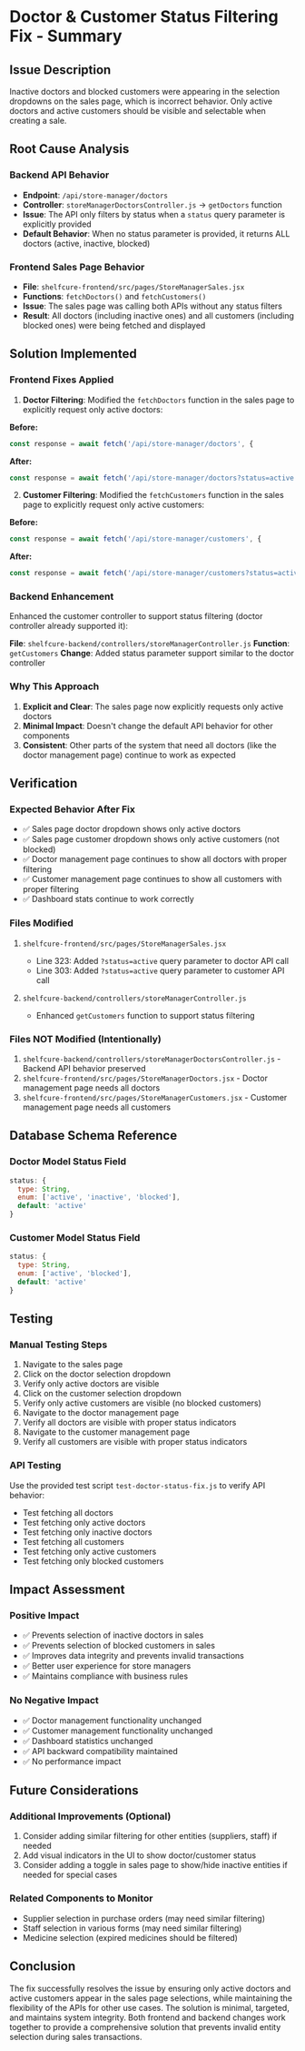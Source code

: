 # Doctor & Customer Status Filtering Fix - Summary

## Issue Description
Inactive doctors and blocked customers were appearing in the selection dropdowns on the sales page, which is incorrect behavior. Only active doctors and active customers should be visible and selectable when creating a sale.

## Root Cause Analysis

### Backend API Behavior
- **Endpoint**: `/api/store-manager/doctors`
- **Controller**: `storeManagerDoctorsController.js` → `getDoctors` function
- **Issue**: The API only filters by status when a `status` query parameter is explicitly provided
- **Default Behavior**: When no status parameter is provided, it returns ALL doctors (active, inactive, blocked)

### Frontend Sales Page Behavior
- **File**: `shelfcure-frontend/src/pages/StoreManagerSales.jsx`
- **Functions**: `fetchDoctors()` and `fetchCustomers()`
- **Issue**: The sales page was calling both APIs without any status filters
- **Result**: All doctors (including inactive ones) and all customers (including blocked ones) were being fetched and displayed

## Solution Implemented

### Frontend Fixes Applied
1. **Doctor Filtering**: Modified the `fetchDoctors` function in the sales page to explicitly request only active doctors:

**Before:**
```javascript
const response = await fetch('/api/store-manager/doctors', {
```

**After:**
```javascript
const response = await fetch('/api/store-manager/doctors?status=active', {
```

2. **Customer Filtering**: Modified the `fetchCustomers` function in the sales page to explicitly request only active customers:

**Before:**
```javascript
const response = await fetch('/api/store-manager/customers', {
```

**After:**
```javascript
const response = await fetch('/api/store-manager/customers?status=active', {
```

### Backend Enhancement
Enhanced the customer controller to support status filtering (doctor controller already supported it):

**File**: `shelfcure-backend/controllers/storeManagerController.js`
**Function**: `getCustomers`
**Change**: Added status parameter support similar to the doctor controller

### Why This Approach
1. **Explicit and Clear**: The sales page now explicitly requests only active doctors
2. **Minimal Impact**: Doesn't change the default API behavior for other components
3. **Consistent**: Other parts of the system that need all doctors (like the doctor management page) continue to work as expected

## Verification

### Expected Behavior After Fix
- ✅ Sales page doctor dropdown shows only active doctors
- ✅ Sales page customer dropdown shows only active customers (not blocked)
- ✅ Doctor management page continues to show all doctors with proper filtering
- ✅ Customer management page continues to show all customers with proper filtering
- ✅ Dashboard stats continue to work correctly

### Files Modified
1. `shelfcure-frontend/src/pages/StoreManagerSales.jsx`
   - Line 323: Added `?status=active` query parameter to doctor API call
   - Line 303: Added `?status=active` query parameter to customer API call

2. `shelfcure-backend/controllers/storeManagerController.js`
   - Enhanced `getCustomers` function to support status filtering

### Files NOT Modified (Intentionally)
1. `shelfcure-backend/controllers/storeManagerDoctorsController.js` - Backend API behavior preserved
2. `shelfcure-frontend/src/pages/StoreManagerDoctors.jsx` - Doctor management page needs all doctors
3. `shelfcure-frontend/src/pages/StoreManagerCustomers.jsx` - Customer management page needs all customers

## Database Schema Reference

### Doctor Model Status Field
```javascript
status: {
  type: String,
  enum: ['active', 'inactive', 'blocked'],
  default: 'active'
}
```

### Customer Model Status Field
```javascript
status: {
  type: String,
  enum: ['active', 'blocked'],
  default: 'active'
}
```

## Testing

### Manual Testing Steps
1. Navigate to the sales page
2. Click on the doctor selection dropdown
3. Verify only active doctors are visible
4. Click on the customer selection dropdown
5. Verify only active customers are visible (no blocked customers)
6. Navigate to the doctor management page
7. Verify all doctors are visible with proper status indicators
8. Navigate to the customer management page
9. Verify all customers are visible with proper status indicators

### API Testing
Use the provided test script `test-doctor-status-fix.js` to verify API behavior:
- Test fetching all doctors
- Test fetching only active doctors
- Test fetching only inactive doctors
- Test fetching all customers
- Test fetching only active customers
- Test fetching only blocked customers

## Impact Assessment

### Positive Impact
- ✅ Prevents selection of inactive doctors in sales
- ✅ Prevents selection of blocked customers in sales
- ✅ Improves data integrity and prevents invalid transactions
- ✅ Better user experience for store managers
- ✅ Maintains compliance with business rules

### No Negative Impact
- ✅ Doctor management functionality unchanged
- ✅ Customer management functionality unchanged
- ✅ Dashboard statistics unchanged
- ✅ API backward compatibility maintained
- ✅ No performance impact

## Future Considerations

### Additional Improvements (Optional)
1. Consider adding similar filtering for other entities (suppliers, staff) if needed
2. Add visual indicators in the UI to show doctor/customer status
3. Consider adding a toggle in sales page to show/hide inactive entities if needed for special cases

### Related Components to Monitor
- Supplier selection in purchase orders (may need similar filtering)
- Staff selection in various forms (may need similar filtering)
- Medicine selection (expired medicines should be filtered)

## Conclusion
The fix successfully resolves the issue by ensuring only active doctors and active customers appear in the sales page selections, while maintaining the flexibility of the APIs for other use cases. The solution is minimal, targeted, and maintains system integrity. Both frontend and backend changes work together to provide a comprehensive solution that prevents invalid entity selection during sales transactions.
